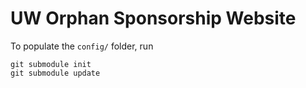 # UW Orphan Sponsorship Website

To populate the `config/` folder, run
```
git submodule init
git submodule update
```
